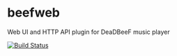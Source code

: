 # beefweb
Web UI and HTTP API plugin for DeaDBeeF music player

[![Build Status](https://travis-ci.org/hyperblast/beefweb.svg?branch=master)](https://travis-ci.org/hyperblast/beefweb)
